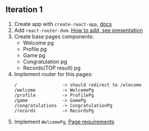 ## Iteration 1

1. Create app with `create-react-app`, [docs](https://github.com/facebook/create-react-app)
2. Add `react-router-dom`. [How to add, see presentation](https://slides.com/aleh_lipski/deck-9d97b4)
3. Create base pages components:
   * Welcome pg
   * Profile pg
   * Game pg
   * Congratulation pg
   * Records(TOP result) pg
4. Implement router for this pages:
    ```
    /                 -> should redirect to /wlecome
    /welcome          -> WelcomePg
    /profile          -> ProfilePg
    /game             -> GamePg
    /congratulations  -> CongratulationPg
    /records          -> RecordsPg
    ```
5. Implement `WelcomePg`, [Page requirements](../pages/welcome)
